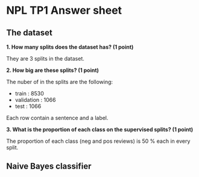 # NPL TP1 Answer sheet
## The dataset

**1. How many splits does the dataset has? (1 point)**

They are 3 splits in the dataset.

**2. How big are these splits? (1 point)**

The nuber of in the splits are the following:
- train : 8530
- validation : 1066
- test : 1066

Each row contain a sentence and a label.

**3. What is the proportion of each class on the supervised splits? (1 point)**

The proportion of each class (neg and pos reviews) is 50 % each in every split.

## Naive Bayes classifier

